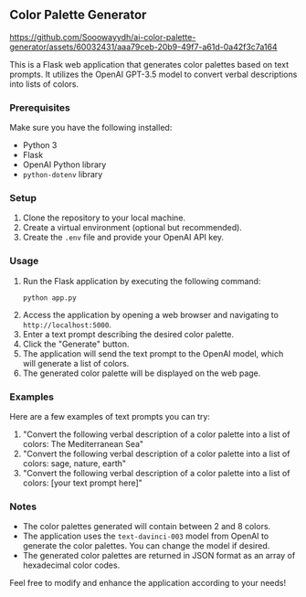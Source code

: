 ## Color Palette Generator

https://github.com/Sooowayydh/ai-color-palette-generator/assets/60032431/aaa79ceb-20b9-49f7-a61d-0a42f3c7a164

This is a Flask web application that generates color palettes based on text prompts. It utilizes the OpenAI GPT-3.5 model to convert verbal descriptions into lists of colors.

### Prerequisites

Make sure you have the following installed:

- Python 3
- Flask
- OpenAI Python library
- `python-dotenv` library

### Setup

1. Clone the repository to your local machine.
2. Create a virtual environment (optional but recommended).
3. Create the `.env` file and provide your OpenAI API key.

### Usage

1. Run the Flask application by executing the following command:
   ```
   python app.py
   ```
2. Access the application by opening a web browser and navigating to `http://localhost:5000`.
3. Enter a text prompt describing the desired color palette.
4. Click the "Generate" button.
5. The application will send the text prompt to the OpenAI model, which will generate a list of colors.
6. The generated color palette will be displayed on the web page.

### Examples

Here are a few examples of text prompts you can try:

1. "Convert the following verbal description of a color palette into a list of colors: The Mediterranean Sea"
2. "Convert the following verbal description of a color palette into a list of colors: sage, nature, earth"
3. "Convert the following verbal description of a color palette into a list of colors: [your text prompt here]"

### Notes

- The color palettes generated will contain between 2 and 8 colors.
- The application uses the `text-davinci-003` model from OpenAI to generate the color palettes. You can change the model if desired.
- The generated color palettes are returned in JSON format as an array of hexadecimal color codes.

Feel free to modify and enhance the application according to your needs!
